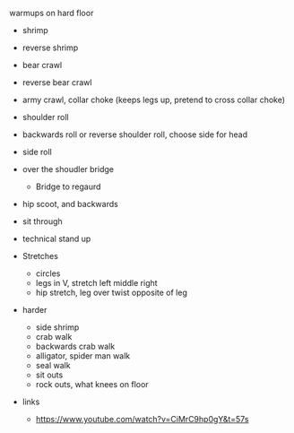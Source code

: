 warmups on hard floor

* shrimp
* reverse shrimp
* bear crawl
* reverse bear crawl
* army crawl, collar choke (keeps legs up, pretend to cross collar choke)
* shoulder roll
* backwards roll or reverse shoulder roll, choose side for head
* side roll
* over the shoudler bridge
    * Bridge to regaurd
* hip scoot, and backwards
* sit through
* technical stand up

* Stretches
    * circles
    * legs in V, stretch left middle right
    * hip stretch, leg over twist opposite of leg

* harder
    * side shrimp
    * crab walk
    * backwards crab walk
    * alligator, spider man walk
    * seal walk
    * sit outs
    * rock outs, what knees on floor

* links
   * https://www.youtube.com/watch?v=CiMrC9hp0gY&t=57s
   
